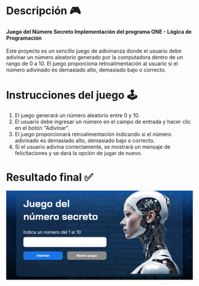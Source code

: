 # Descripción 🎮

#### Juego del Número Secreto Implementación del programa ONE - Lógica de Programación 

Este proyecto es un sencillo juego de adivinanza donde el usuario debe adivinar un número aleatorio generado por la computadora 
dentro de un rango de 0 a 10. El juego proporciona retroalimentación al usuario si el número adivinado es demasiado alto, demasiado bajo o correcto.

# Instrucciones del juego 🕹
1. El juego generará un número aleatorio entre 0 y 10.
2. El usuario debe ingresar un número en el campo de entrada y hacer clic en el botón "Adivinar".
3. El juego proporcionará retroalimentación indicando si el número adivinado es demasiado alto, demasiado bajo o correcto.
4. Si el usuario adivina correctamente, se mostrará un mensaje de felicitaciones y se dará la opción de jugar de nuevo.
   
# Resultado final ✅

![Pagina de inicio](https://github.com/veroBG/Juego-numero-secreto/blob/main/img/num-secreto.PNG)

